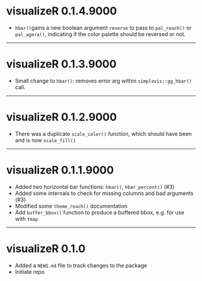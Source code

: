 # visualizeR 0.1.4.9000

* `hbar()`gains a new boolean argument `reverse` to pass to `pal_reach()` or `pal_agora()`, indicating if the color palette should be reversed or not.

---

# visualizeR 0.1.3.9000

* Small change to `hbar()`: removes error arg within `simplevis::gg_hbar()` call.

---

# visualizeR 0.1.2.9000

* There was a duplicate `scale_color()` function, which should have been and is now `scale_fill()`

--- 

# visualizeR 0.1.1.9000

* Added two horizontal bar functions: `hbar()`, `hbar_percent()` (#3)
* Added some internals to check for missing columns and bad arguments (#3)
* Modified some `theme_reach()` documentation
* Add `buffer_bbox()` function to produce a buffered bbox, e.g. for use with `tmap`

--- 

# visualizeR 0.1.0

* Added a `NEWS.md` file to track changes to the package
* Initiate repo
